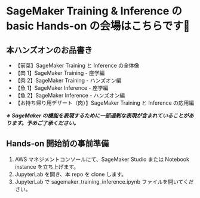 # SageMaker Training & Inference の basic Hands-on の会場はこちらです🦊

## 本ハンズオンのお品書き
- 【前菜】SageMaker Training と Inference の全体像
- 【肉 1】SageMaker Training - 座学編
- 【肉 2】SageMaker Training - ハンズオン編
- 【魚 1】SageMaker Inference - 座学編
- 【魚 2】SageMaker Inference - ハンズオン編
- 【お持ち帰り用デザート（肉）】SageMaker Training と Inference の応用編

***※ SageMaker の機能を表現するために一部過剰な表現が含まれていることがあります。予めご了承ください。***

## Hands-on 開始前の事前準備
1. AWS マネジメントコンソールにて、SageMaker Studio または Notebook instance を立ち上げます。
2. JupyterLab を開き、本 repo を clone します。
3. JupyterLab で sagemaker_training_inference.ipynb ファイルを開いてください。

